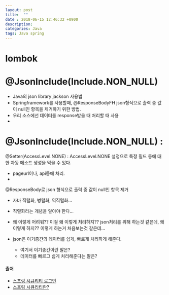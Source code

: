 ```yaml
---
layout: post
title:  ""
date : 2018-06-15 12:46:32 +0900
description: 
categories: Java
tags: Java spring 
---
```

# lombok

# @JsonInclude(Include.NON_NULL)
- Java의 json library jackson 사용법
- Springframework를 사용할때, @ResponseBodyFH json형식으로 출력 중 값이 null인 항목을 제거하기 위한 방법.
- 우리 소스에선 데이터를 response받을 때 처리할 때 사용
- 

# @JsonInclude(Include.NON_NULL) :  
@Setter(AccessLevel.NONE) : AccessLevel.NONE 설정으로 특정 필드 등에 대한 자동 메소드 생성을 막을 수 있다.
- pageurl이나, api등에 처리.
- 

@ResponseBody로 json 형식으로 출력 중 값이 null인 항목 제거

- 자바 직렬화, 병렬화, 역직렬화...

- 직렬화라는 개념을 알아야 한다... 
- 왜 이렇게 어려워?? 이걸 왜 이렇게 처리하지?? json처리를 위해 하는것 같은데, 왜 이렇게 하지?? 이렇게 하는거 처음보는것 같은데...
- json은 이기종간의 데이터를 쉽게, 빠르게 처리하게 해준다.
    * 여기서 이기종간이란 말은?
    * 데이터를 빠르고 쉽게 처리해준다는 말은?

#### 출처
- [스프링 시큐리티 로그인](http://syaku.tistory.com/278)
- [스프링 시큐리티란?](http://egloos.zum.com/springmvc/v/504862)